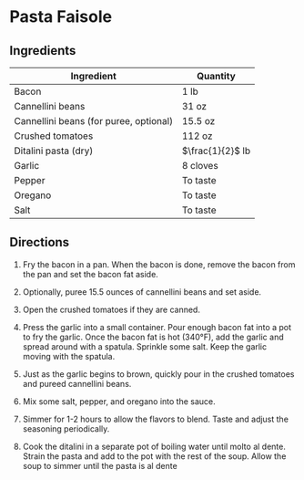 # Pasta Faisole

## Ingredients

| Ingredient | Quantity |
| --- | --- |
| Bacon | 1 lb |
| Cannellini beans | 31 oz |
| Cannellini beans (for puree, optional) | 15.5 oz |
| Crushed tomatoes | 112 oz |
| Ditalini pasta (dry) | $\frac{1}{2}$ lb |
| Garlic | 8 cloves |
| Pepper | To taste |
| Oregano | To taste |
| Salt | To taste |


## Directions

1. Fry the bacon in a pan. When the bacon is done, remove the bacon from the
   pan and set the bacon fat aside.

2. Optionally, puree 15.5 ounces of cannellini beans and set aside.

3. Open the crushed tomatoes if they are canned.

4. Press the garlic into a small container. Pour enough bacon fat into a pot to
   fry the garlic. Once the bacon fat is hot (340°F), add the garlic and spread around
   with a spatula. Sprinkle some salt. Keep the garlic moving with the spatula.

5. Just as the garlic begins to brown, quickly pour in the crushed tomatoes and
   pureed cannellini beans.

6. Mix some salt, pepper, and oregano into the sauce.

7. Simmer for 1-2 hours to allow the flavors to blend. Taste and adjust the
   seasoning periodically.

8. Cook the ditalini in a separate pot of boiling water until molto al dente.
   Strain the pasta and add to the pot with the rest of the soup. Allow the
   soup to simmer until the pasta is al dente


